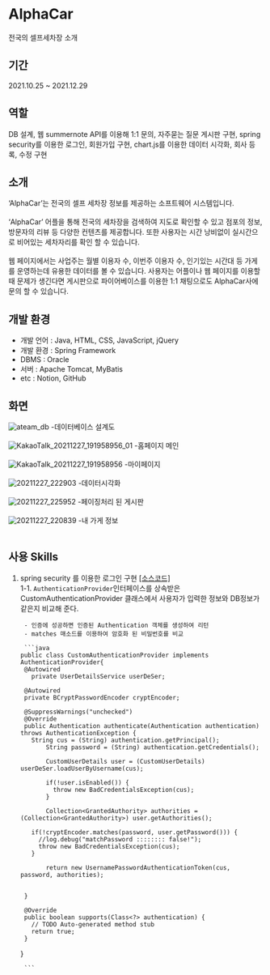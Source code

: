 # AlphaCar
전국의 셀프세차장 소개

## 기간

2021.10.25 ~ 2021.12.29

## 역할

DB 설계, 웹 summernote API를 이용해 1:1 문의, 자주묻는 질문 게시판 구현, spring security를 이용한 로그인, 회원가입 구현, chart.js를 이용한 데이터 시각화, 회사 등록, 수정 구현

## 소개

‘AlphaCar’는 전국의 셀프 세차장 정보를 제공하는 소프트웨어 시스템입니다.</br></br>
‘AlphaCar’ 어플을 통해 전국의 세차장을 검색하여 지도로 확인할 수 있고 점포의 정보, 방문자의 리뷰 등 다양한 컨텐츠를 제공합니다. 또한 사용자는 시간 낭비없이 실시간으로 비어있는 세차자리를 확인 할 수 있습니다. </br></br>
웹 페이지에서는 사업주는 월별 이용자 수, 이번주 이용자 수, 인기있는 시간대 등 가게를 운영하는데 유용한 데이터를 볼 수 있습니다. 사용자는 어플이나 웹 페이지를 이용할 때 문제가 생긴다면 게시판으로 파이어베이스를 이용한 1:1 채팅으로도 AlphaCar사에 문의 할 수 있습니다.

## 개발 환경

- 개발 언어 : Java, HTML, CSS, JavaScript, jQuery
- 개발 환경 : Spring Framework
- DBMS : Oracle
- 서버 : Apache Tomcat, MyBatis
- etc : Notion, GitHub

## 화면

![ateam_db](https://user-images.githubusercontent.com/90816804/147405270-1b7452e0-86e3-434b-bd72-690e3a609543.jpg)
-데이터베이스 설계도</br></br>
![KakaoTalk_20211227_191958956_01](https://user-images.githubusercontent.com/90816804/147478849-699d525f-4c14-41ca-8ab9-1e0ff1cf3e40.jpg)
-홈페이지 메인</br></br>
![KakaoTalk_20211227_191958956](https://user-images.githubusercontent.com/90816804/147478974-65c8aaf1-0d11-4c5e-b581-4cfdf7029b54.jpg)
-마이페이지</br></br>
![20211227_222903](https://user-images.githubusercontent.com/90816804/147479046-84c5e169-1ba2-47c4-a849-40cb70498678.jpg)
-데이터시각화</br></br>
![20211227_225952](https://user-images.githubusercontent.com/90816804/147479171-aed8828b-a952-4433-8dc0-0a7027538f78.jpg)
-페이징처리 된 게시판</br></br>
![20211227_220839](https://user-images.githubusercontent.com/90816804/147479226-c2cfeb6d-0d4d-4789-918a-5c83b627d1e1.jpg)
-내 가게 정보</br></br>

## 사용 Skills
1. spring security 를 이용한 로그인 구현 [[소스코드]](https://github.com/holic4570/AlphaCar/tree/main/workspace/alphacar/src/main/java/security)</br>
  1-1. `AuthenticationProvider`인터페이스를 상속받은 CustomAuthenticationProvider 클래스에서 사용자가 입력한 정보와 DB정보가 같은지 비교해 준다.

        - 인증에 성공하면 인증된 Authentication 객체를 생성하여 리턴
        - matches 매소드를 이용하여 암호화 된 비밀번호를 비교

        ```java
       public class CustomAuthenticationProvider implements AuthenticationProvider{
        @Autowired
          private UserDetailsService userDeSer;

        @Autowired 
        private BCryptPasswordEncoder cryptEncoder;

        @SuppressWarnings("unchecked")
        @Override
        public Authentication authenticate(Authentication authentication) throws AuthenticationException {
          String cus = (String) authentication.getPrincipal();
              String password = (String) authentication.getCredentials();

              CustomUserDetails user = (CustomUserDetails) userDeSer.loadUserByUsername(cus);

              if(!user.isEnabled()) {
                throw new BadCredentialsException(cus);
              }

              Collection<GrantedAuthority> authorities = (Collection<GrantedAuthority>) user.getAuthorities();

          if(!cryptEncoder.matches(password, user.getPassword())) {
            //log.debug("matchPassword :::::::: false!");
            throw new BadCredentialsException(cus);
          }

              return new UsernamePasswordAuthenticationToken(cus, password, authorities);


        }

        @Override
        public boolean supports(Class<?> authentication) {
          // TODO Auto-generated method stub
          return true;
        }

      }

        ```
